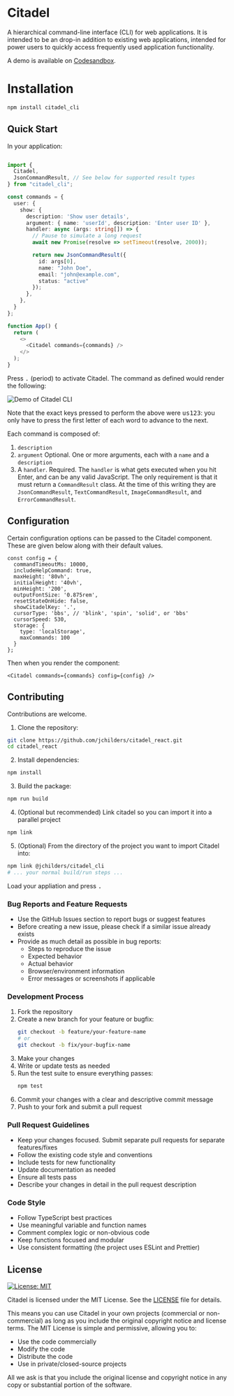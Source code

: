 # Citadel

A hierarchical command-line interface (CLI) for web applications. It is intended to be an drop-in addition to existing web applications, intended for power users to quickly access frequently used application functionality.

A demo is available on [Codesandbox](https://codesandbox.io/p/sandbox/m32qkc).

# Installation

```bash
npm install citadel_cli
```

## Quick Start

In your application:

```typescript

import {
  Citadel,
  JsonCommandResult, // See below for supported result types
} from "citadel_cli";

const commands = {
  user: {
    show: {
      description: 'Show user details',
      argument: { name: 'userId', description: 'Enter user ID' },
      handler: async (args: string[]) => {
        // Pause to simulate a long request
        await new Promise(resolve => setTimeout(resolve, 2000));

        return new JsonCommandResult({
          id: args[0],
          name: "John Doe",
          email: "john@example.com",
          status: "active"
        });
      },
    },
  }
};

function App() {
  return (
    <>
      <Citadel commands={commands} />
    </>
  );
}
```

Press <kbd>.</kbd> (period) to activate Citadel. The command as defined would render the following:

![Demo of Citadel CLI](https://github.com/user-attachments/assets/b64da0f7-a4a0-4f76-bc03-c0e40c0e14e5)

Note that the exact keys pressed to perform the above were <kbd>us123</kbd>: you only have to press the first letter of each word to advance to the next. 

Each command is composed of:
1. `description`
2. `argument` Optional. One or more arguments, each with a `name` and a `description`
3. A `handler`. Required. The `handler` is what gets executed when you hit Enter, and can be any valid JavaScript. The only requirement is that it must return a `CommandResult` class. At the time of this writing they are `JsonCommandResult`, `TextCommandResult`, `ImageCommandResult`, and `ErrorCommandResult`.

## Configuration

Certain configuration options can be passed to the Citadel component. These are given below along with their default values.

```
const config = {
  commandTimeoutMs: 10000,
  includeHelpCommand: true,
  maxHeight: '80vh',
  initialHeight: '40vh',
  minHeight: '200',
  outputFontSize: '0.875rem',
  resetStateOnHide: false,
  showCitadelKey: '.',
  cursorType: 'bbs', // 'blink', 'spin', 'solid', or 'bbs'
  cursorSpeed: 530,
  storage: {
    type: 'localStorage',
    maxCommands: 100
  }
};
```

Then when you render the component:

```
<Citadel commands={commands} config={config} />
```

## Contributing

Contributions are welcome.

1. Clone the repository:
```bash
git clone https://github.com/jchilders/citadel_react.git
cd citadel_react
```

2. Install dependencies:
```bash
npm install
```

3. Build the package:
```bash
npm run build
```

4. (Optional but recommended) Link citadel so you can import it into a parallel project
```bash
npm link
```

5. (Optional) From the directory of the project you want to import Citadel into:
```bash
npm link @jchilders/citadel_cli
# ... your normal build/run steps ...
```

Load your appliation and press <kbd>.</kbd>

### Bug Reports and Feature Requests

- Use the GitHub Issues section to report bugs or suggest features
- Before creating a new issue, please check if a similar issue already exists
- Provide as much detail as possible in bug reports:
  - Steps to reproduce the issue
  - Expected behavior
  - Actual behavior
  - Browser/environment information
  - Error messages or screenshots if applicable

### Development Process

1. Fork the repository
2. Create a new branch for your feature or bugfix:
   ```bash
   git checkout -b feature/your-feature-name
   # or
   git checkout -b fix/your-bugfix-name
   ```
3. Make your changes
4. Write or update tests as needed
5. Run the test suite to ensure everything passes:
   ```bash
   npm test
   ```
6. Commit your changes with a clear and descriptive commit message
7. Push to your fork and submit a pull request

### Pull Request Guidelines

- Keep your changes focused. Submit separate pull requests for separate features/fixes
- Follow the existing code style and conventions
- Include tests for new functionality
- Update documentation as needed
- Ensure all tests pass
- Describe your changes in detail in the pull request description

### Code Style

- Follow TypeScript best practices
- Use meaningful variable and function names
- Comment complex logic or non-obvious code
- Keep functions focused and modular
- Use consistent formatting (the project uses ESLint and Prettier)

## License

[![License: MIT](https://img.shields.io/badge/License-MIT-yellow.svg)](https://opensource.org/licenses/MIT)

Citadel is licensed under the MIT License. See the [LICENSE](LICENSE) file for details.

This means you can use Citadel in your own projects (commercial or non-commercial) as long as you include the original copyright notice and license terms. The MIT License is simple and permissive, allowing you to:

- Use the code commercially
- Modify the code
- Distribute the code
- Use in private/closed-source projects

All we ask is that you include the original license and copyright notice in any copy or substantial portion of the software.
